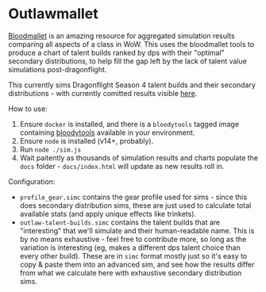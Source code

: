 # Outlawmallet

[Bloodmallet](https://bloodmallet.com/) is an amazing resource for aggregated simulation results comparing all aspects of a class in WoW. This uses the bloodmallet tools to produce a chart of talent builds ranked by dps with their "optimal" secondary distributions, to help fill the gap left by the lack of talent value simulations post-dragonflight.

This currently sims Dragonflight Season 4 talent builds and their secondary distributions - with currently comitted results visible [here](https://weswigham.github.io/outlawmallet).

How to use:
1. Ensure `docker` is installed, and there is a `bloodytools` tagged image containing [bloodytools](https://github.com/Bloodmallet/bloodytools) available in your environment.
2. Ensure `node` is installed (v14+, probably).
3. Run `node ./sim.js`
4. Wait paitently as thousands of simulation results and charts populate the `docs` folder - `docs/index.html` will update as new results roll in.

Configuration:
* `profile_gear.simc` contains the gear profile used for sims - since this does secondary distribution sims, these are just used to calculate total available stats (and apply unique effects like trinkets).
* `outlaw-talent-builds.simc` contains the talent builds that are "interesting" that we'll simulate and their human-readable name. This is by no means exhaustive - feel free to contribute more, so long as the variation is interesting (eg, makes a different dps talent choice than every other build).
These are in `simc` format mostly just so it's easy to copy & paste them into an advanced sim, and see how the results differ from what we calculate here with exhaustive secondary distribution sims.
